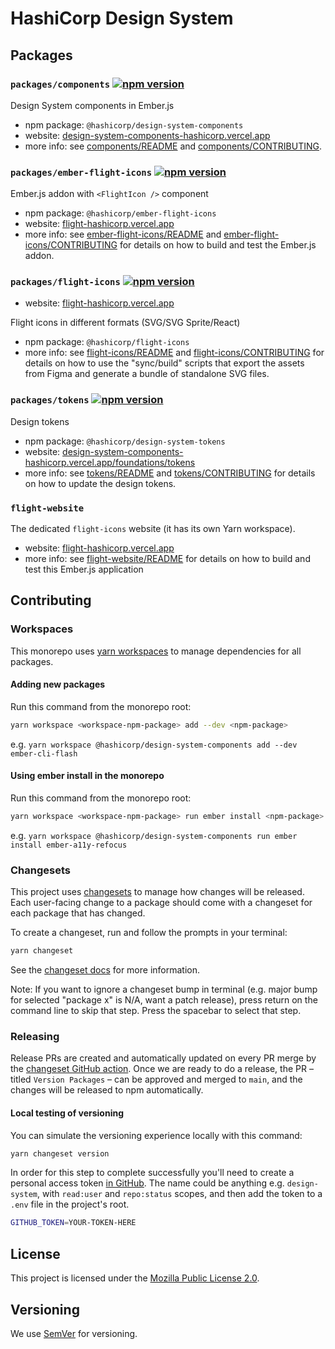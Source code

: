# HashiCorp Design System

## Packages

### `packages/components` [![npm version](https://badge.fury.io/js/%40hashicorp%2Fdesign-system-components.svg)](https://badge.fury.io/js/%40hashicorp%2Fdesign-system-components)

Design System components in Ember.js

- npm package: `@hashicorp/design-system-components`
- website: [design-system-components-hashicorp.vercel.app](https://design-system-components-hashicorp.vercel.app)
- more info: see [components/README](packages/components/README.md) and [components/CONTRIBUTING](packages/components/CONTRIBUTING.md).

### `packages/ember-flight-icons` [![npm version](https://badge.fury.io/js/%40hashicorp%2Fember-flight-icons.svg)](https://badge.fury.io/js/%40hashicorp%2Fember-flight-icons)

Ember.js addon with `<FlightIcon />` component

- npm package: `@hashicorp/ember-flight-icons`
- website: [flight-hashicorp.vercel.app](https://flight-hashicorp.vercel.app/)
- more info: see [ember-flight-icons/README](packages/ember-flight-icons/README.md) and [ember-flight-icons/CONTRIBUTING](packages/ember-flight-icons/CONTRIBUTING.md) for details on how to build and test the Ember.js addon.

### `packages/flight-icons` [![npm version](https://badge.fury.io/js/%40hashicorp%2Fflight-icons.svg)](https://badge.fury.io/js/%40hashicorp%2Fflight-icons)
- website: [flight-hashicorp.vercel.app](https://flight-hashicorp.vercel.app/)

Flight icons in different formats (SVG/SVG Sprite/React)

- npm package: `@hashicorp/flight-icons`
- more info: see [flight-icons/README](packages/flight-icons/README.md) and [flight-icons/CONTRIBUTING](packages/flight-icons/CONTRIBUTING.md) for details on how to use the "sync/build" scripts that export the assets from Figma and generate a bundle of standalone SVG files.

### `packages/tokens` [![npm version](https://badge.fury.io/js/%40hashicorp%2Fdesign-system-tokens.svg)](https://badge.fury.io/js/%40hashicorp%2Fdesign-system-tokens)

Design tokens

- npm package: `@hashicorp/design-system-tokens`
- website: [design-system-components-hashicorp.vercel.app/foundations/tokens](https://design-system-components-hashicorp.vercel.app/foundations/tokens)
- more info: see [tokens/README](packages/tokens/README.md) and [tokens/CONTRIBUTING](packages/tokens/CONTRIBUTING.md) for details on how to update the design tokens.

### `flight-website`

The dedicated `flight-icons` website (it has its own Yarn workspace).

- website: [flight-hashicorp.vercel.app](https://flight-hashicorp.vercel.app/)
- more info: see [flight-website/README](flight-website/README.md) for details on how to build and test this Ember.js application

## Contributing

### Workspaces

This monorepo uses [yarn workspaces](https://yarnpkg.com/features/workspaces/) to manage dependencies for all packages.

#### Adding new packages

Run this command from the monorepo root:

```bash
yarn workspace <workspace-npm-package> add --dev <npm-package>
```

e.g. `yarn workspace @hashicorp/design-system-components add --dev ember-cli-flash`

#### Using ember install in the monorepo

Run this command from the monorepo root:

```bash
yarn workspace <workspace-npm-package> run ember install <npm-package>
```

e.g. `yarn workspace @hashicorp/design-system-components run ember install ember-a11y-refocus`

### Changesets

This project uses [changesets](https://github.com/changesets/changesets) to manage how changes will be released. Each user-facing change to a package should come with a changeset for each package that has changed.

To create a changeset, run and follow the prompts in your terminal:

```bash
yarn changeset
```

See the [changeset docs](https://github.com/changesets/changesets/blob/main/docs/adding-a-changeset.md) for more information.

Note: If you want to ignore a changeset bump in terminal (e.g. major bump for selected "package x" is N/A, want a patch release), press return on the command line to skip that step. Press the spacebar to select that step.

### Releasing

Release PRs are created and automatically updated on every PR merge by the [changeset GitHub action](https://github.com/changesets/action). Once we are ready to do a release, the PR – titled `Version Packages` – can be approved and merged to `main`, and the changes will be released to npm automatically.

#### Local testing of versioning

You can simulate the versioning experience locally with this command:

```bash
yarn changeset version
```

In order for this step to complete successfully you'll need to create a personal access token [in GitHub](https://github.com/settings/tokens). The name could be anything e.g. `design-system`, with `read:user` and `repo:status` scopes, and then add the token to a `.env` file in the project's root.

```bash
GITHUB_TOKEN=YOUR-TOKEN-HERE
```

## License

This project is licensed under the [Mozilla Public License 2.0](LICENSE).

## Versioning

We use [SemVer](http://semver.org/) for versioning.
